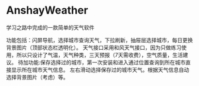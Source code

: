 # AnshayWeather
学习之路中完成的一款简单的天气软件

功能包括：闪屏导航，选择城市查询天气，下拉刷新，抽屉层选择城市，每日更换背景图片（顶部状态栏透明化）。
         天气接口采用和风天气接口，因为只做练习使用，所以只设计了气温，天气种类，三天预报（7天需收费），空气质量，生活建议。
待加功能:保存选择过的城市，第一次安装和进入通过位置查询到所在城市直接显示所在城市天气信息。
         左右滑动选择保存过的城市天气。根据天气信息自动选择背景图片（考虑）等。
